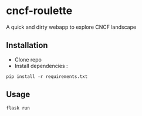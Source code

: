 # cncf-roulette
A quick and dirty webapp to explore CNCF landscape

## Installation
 - Clone repo
 - Install dependencies : 

```pip install -r requirements.txt```

## Usage
```flask run```

